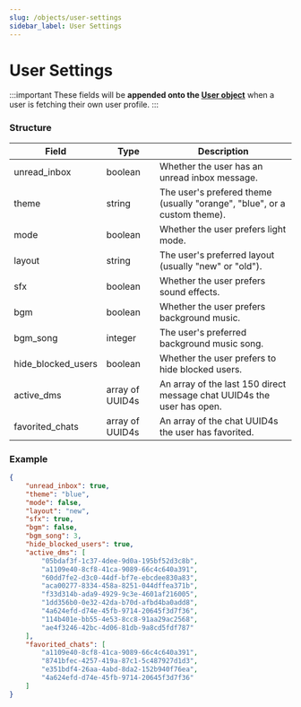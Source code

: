 ```yaml
---
slug: /objects/user-settings
sidebar_label: User Settings
---
```


# User Settings

:::important
These fields will be **appended onto the [User object](/objects/user)** when a user is fetching their own user profile.
:::

### Structure
| Field | Type | Description |
| - | - | - |
| unread_inbox | boolean | Whether the user has an unread inbox message. |
| theme | string | The user's prefered theme (usually "orange", "blue", or a custom theme). |
| mode | boolean | Whether the user prefers light mode. |
| layout | string | The user's preferred layout (usually "new" or "old"). |
| sfx | boolean | Whether the user prefers sound effects. |
| bgm | boolean | Whether the user prefers background music. |
| bgm_song | integer | The user's preferred background music song. |
| hide_blocked_users | boolean | Whether the user prefers to hide blocked users. |
| active_dms | array of UUID4s | An array of the last 150 direct message chat UUID4s the user has open. |
| favorited_chats | array of UUID4s | An array of the chat UUID4s the user has favorited. |

### Example
```json
{
    "unread_inbox": true,
    "theme": "blue",
    "mode": false,
    "layout": "new",
    "sfx": true,
    "bgm": false,
    "bgm_song": 3,
    "hide_blocked_users": true,
    "active_dms": [
        "05bdaf3f-1c37-4dee-9d0a-195bf52d3c8b",
        "a1109e40-8cf8-41ca-9089-66c4c640a391",
        "60dd7fe2-d3c0-44df-bf7e-ebcdee830a83",
        "aca00277-8334-458a-8251-044dffea371b",
        "f33d314b-ada9-4929-9c3e-4601af216005",
        "1dd356b0-0e32-42da-b70d-afbd4ba0add8",
        "4a624efd-d74e-45fb-9714-20645f3d7f36",
        "114b401e-bb55-4e53-8cc8-91aa29ac2568",
        "ae4f3246-42bc-4d06-81db-9a8cd5fdf787"
    ],
    "favorited_chats": [
        "a1109e40-8cf8-41ca-9089-66c4c640a391",
        "8741bfec-4257-419a-87c1-5c487927d1d3",
        "e351bdf4-26aa-4abd-8da2-152b940f76ea",
        "4a624efd-d74e-45fb-9714-20645f3d7f36"
    ]
}
```

